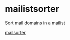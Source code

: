 # mailistsorter
Sort mail domains in a mailist

[mailsorter](https://raw.githubusercontent.com/bxsic-fr/mailistsorter/main/1.gif)
